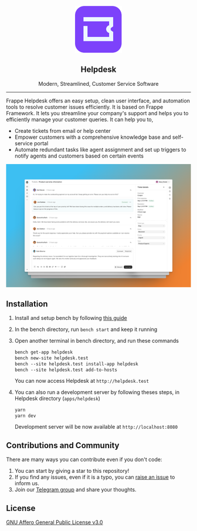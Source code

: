 <div align="center" markdown="1">
	<a href="https://github.com/khayamkhan852/helpdesk.git">
		<img src=".github/hd-logo.svg" height="128" alt="Helpdesk Logo">
	</a>
	<h2>Helpdesk</h2>
	<p align="center">
	<p>Modern, Streamlined, Customer Service Software</p>
	</p>
</div>

---

Frappe Helpdesk offers an easy setup, clean user interface, and automation tools to resolve customer issues efficiently. It is based on Frappe Framework. It lets you streamline your company's support and helps you to efficiently manage your customer queries. It can help you to,

-   Create tickets from email or help center
-   Empower customers with a comprehensive knowledge base and self-service portal
-   Automate redundant tasks like agent assignment and set up triggers to notify agents and customers based on certain events

![screenshot](./screenshot.png)

## Installation

1. Install and setup bench by following [this guide](https://frappeframework.com/docs/user/en/installation)
2. In the bench directory, run `bench start` and keep it running
3. Open another terminal in bench directory, and run these commands

	```
	bench get-app helpdesk
	bench new-site helpdesk.test
	bench --site helpdesk.test install-app helpdesk
	bench --site helpdesk.test add-to-hosts
	```

	You can now access Helpdesk at `http://helpdesk.test`
5. You can also run a development server by following theses steps, in Helpdesk
   directory (`apps/helpdesk`)

   ```
   yarn
   yarn dev
   ```

   Development server will be now available at `http://localhost:8080`

## Contributions and Community

There are many ways you can contribute even if you don't code:

1. You can start by giving a star to this repository!
2. If you find any issues, even if it is a typo, you can [raise an issue](https://github.com/frappe/desk/issues/new) to inform us.
3. Join our [Telegram group](https://t.me/frappedesk) and share your thoughts.

## License

[GNU Affero General Public License v3.0](/licence.md)
